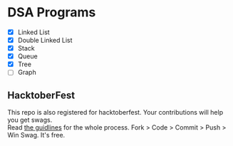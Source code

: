# DSA Programs

- [x] Linked List  
- [x] Double Linked List  
- [x] Stack  
- [x] Queue  
- [x] Tree
- [ ] Graph

## HacktoberFest

This repo is also registered for hacktoberfest. Your contributions will help you get swags.  
Read [the guidlines](CONTRIBUTING.md) for the whole process.
Fork > Code > Commit > Push > Win Swag. It's free.
